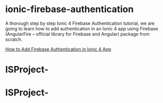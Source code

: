 # ionic-firebase-authentication
A thorough step by step Ionic 4 Firebase Authentication tutorial, we are going to learn how to add authentication in an Ionic 4 app using Firebase (AngularFire – official library for Firebase and Angular) package from scratch.

[How to Add Firebase Authentication in Ionic 4 App](https://www.positronx.io/ionic-firebase-authentication-tutorial-with-examples/)
# ISProject-
# ISProject-
